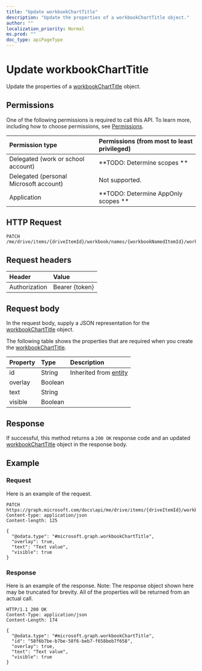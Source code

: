```yaml
---
title: "Update workbookChartTitle"
description: "Update the properties of a workbookChartTitle object."
author: ""
localization_priority: Normal
ms.prod: ""
doc_type: apiPageType
---
```


# Update workbookChartTitle

Update the properties of a [workbookChartTitle](../resources/workbookcharttitle.md) object.

## Permissions
One of the following permissions is required to call this API. To learn more, including how to choose permissions, see [Permissions](/concepts/permissions-reference.md).

|Permission type|Permissions (from most to least privileged)|
|:---|:---|
|Delegated (work or school account)|**TODO: Determine scopes **|
|Delegated (personal Microsoft account)|Not supported.|
|Application|**TODO: Determine AppOnly scopes **|

## HTTP Request
<!-- {
  "blockType": "ignored"
}
-->
``` http
PATCH /me/drive/items/{driveItemId}/workbook/names/{workbookNamedItemId}/worksheet/charts/{workbookChartId}/title
```

## Request headers
|Header|Value|
|:---|:---|
|Authorization|Bearer {token}|

## Request body
In the request body, supply a JSON representation for the [workbookChartTitle](../resources/workbookChartTitle.md) object.

The following table shows the properties that are required when you create the [workbookChartTitle](../resources/workbookcharttitle.md).

|Property|Type|Description|
|:---|:---|:---|
|id|String| Inherited from [entity](../resources/entity.md)|
|overlay|Boolean||
|text|String||
|visible|Boolean||



## Response
If successful, this method returns a `200 OK` response code and an updated [workbookChartTitle](../resources/workbookcharttitle.md) object in the response body.

## Example

### Request
Here is an example of the request.
<!-- {
  "blockType": "request",
  "name": "update_workbookcharttitle"
}
-->
``` http
PATCH https://graph.microsoft.com/docs\api/me/drive/items/{driveItemId}/workbook/names/{workbookNamedItemId}/worksheet/charts/{workbookChartId}/title
Content-type: application/json
Content-length: 125

{
  "@odata.type": "#microsoft.graph.workbookChartTitle",
  "overlay": true,
  "text": "Text value",
  "visible": true
}
```

### Response
Here is an example of the response. Note: The response object shown here may be truncated for brevity. All of the properties will be returned from an actual call.
<!-- {
  "blockType": "response",
  "truncated": true
}
-->
``` http
HTTP/1.1 200 OK
Content-Type: application/json
Content-Length: 174

{
  "@odata.type": "#microsoft.graph.workbookChartTitle",
  "id": "58f6b7be-b7be-58f6-beb7-f658beb7f658",
  "overlay": true,
  "text": "Text value",
  "visible": true
}
```

